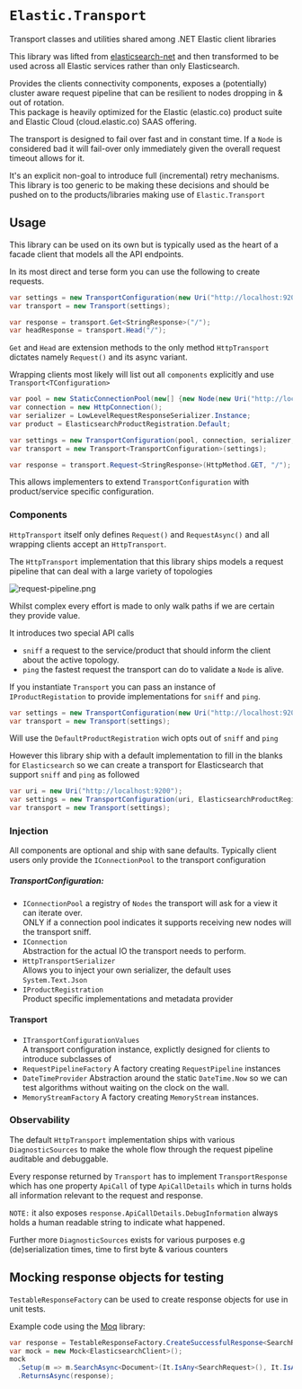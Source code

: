 # `Elastic.Transport`

Transport classes and utilities shared among .NET Elastic client libraries

This library was lifted from [elasticsearch-net](https://github.com/elastic/elasticsearch-net) and then transformed to be used across all Elastic services rather than only Elasticsearch.


Provides the clients connectivity components, exposes a (potentially) cluster aware request pipeline that can be resilient to nodes dropping in & out of rotation.  
This package is heavily optimized for the Elastic (elastic.co) product suite and Elastic Cloud (cloud.elastic.co) SAAS offering. 

The transport is designed to fail over fast and in constant time. 
If a `Node` is considered bad it will fail-over only immediately given the overall request timeout allows for it.

It's an explicit non-goal to introduce full (incremental) retry mechanisms. This library is too generic to be making
these decisions and should be pushed on to the products/libraries making use of `Elastic.Transport`


## Usage

This library can be used on its own but is typically used as the heart of a facade client that models all 
the API endpoints.

In its most direct and terse form you  can use the following to create requests.

```c#
var settings = new TransportConfiguration(new Uri("http://localhost:9200"));
var transport = new Transport(settings);

var response = transport.Get<StringResponse>("/");
var headResponse = transport.Head("/");
```

`Get` and `Head` are extension methods to  the only method `HttpTransport` dictates namely `Request()` and its async variant.

Wrapping clients most likely will list out all `components` explicitly and use `Transport<TConfiguration>`


```c#
var pool = new StaticConnectionPool(new[] {new Node(new Uri("http://localhost:9200"))});
var connection = new HttpConnection();
var serializer = LowLevelRequestResponseSerializer.Instance;
var product = ElasticsearchProductRegistration.Default;

var settings = new TransportConfiguration(pool, connection, serializer, product);
var transport = new Transport<TransportConfiguration>(settings);

var response = transport.Request<StringResponse>(HttpMethod.GET, "/");
```

This allows implementers to extend `TransportConfiguration` with product/service specific configuration.


### Components

`HttpTransport` itself only defines `Request()` and `RequestAsync()` and all wrapping clients accept an `HttpTransport`.

The `HttpTransport` implementation that this library ships models a request pipeline that can deal with a large variety of topologies

![request-pipeline.png](request-pipeline.png)

Whilst complex every effort is made to only walk paths if we are certain they provide value.

It introduces two special API calls 

* `sniff` a request to the service/product that should inform the client about the active topology.
* `ping` the fastest request the transport can do to validate a `Node` is alive.


If you instantiate `Transport` you can pass an instance of `IProductRegistation` to provide implementations
for `sniff` and `ping`.

```c#
var settings = new TransportConfiguration(new Uri("http://localhost:9200"));
var transport = new Transport(settings);
```

Will use the `DefaultProductRegistration` wich opts out of `sniff` and `ping`

However this library ship with a default implementation to fill in the blanks for `Elasticsearch`
so we can create a transport for Elasticsearch that support `sniff` and `ping` as followed

```c#
var uri = new Uri("http://localhost:9200");
var settings = new TransportConfiguration(uri, ElasticsearchProductRegistration.Default);
var transport = new Transport(settings);
```

### Injection

All components are optional and ship with sane defaults. Typically client users only provide
the `IConnectionPool` to the transport configuration

##### TransportConfiguration:

* `IConnectionPool` a registry of `Nodes` the transport will ask for a view it can iterate over.  
ONLY if a connection pool indicates it supports receiving new nodes will the transport sniff.
* `IConnection`  
Abstraction for the actual IO the transport needs to perform. 
* `HttpTransportSerializer`  
Allows you to inject your own serializer, the default uses `System.Text.Json`
* `IProductRegistration`  
Product specific implementations and metadata provider


#### Transport

* `ITransportConfigurationValues`  
A transport configuration instance, explictly designed for clients to introduce subclasses of
* `RequestPipelineFactory`
A factory creating `RequestPipeline` instances
* `DateTimeProvider`
Abstraction around the static `DateTime.Now` so we can test algorithms without waiting on the clock on the wall.
* `MemoryStreamFactory`
A factory creating `MemoryStream` instances.



### Observability

The default `HttpTransport` implementation ships with various `DiagnosticSources` to make the whole 
flow through the request pipeline auditable and debuggable.  

Every response returned by `Transport` has to implement `TransportResponse` which has one property `ApiCall` of 
type `ApiCallDetails` which in turns holds all information relevant to the request and response. 

`NOTE:` it also exposes `response.ApiCallDetails.DebugInformation` always holds a human readable string to indicate 
what happened.

Further more `DiagnosticSources` exists for various purposes e.g (de)serialization times, time to first byte & various counters

## Mocking response objects for testing

`TestableResponseFactory` can be used to create response objects for use in unit tests.

Example code using the [Moq](https://github.com/moq/moq) library:

```cs
var response = TestableResponseFactory.CreateSuccessfulResponse<SearchResponse<Document>>(new(), 200);
var mock = new Mock<ElasticsearchClient>();
mock
  .Setup(m => m.SearchAsync<Document>(It.IsAny<SearchRequest>(), It.IsAny<CancellationToken>()))
  .ReturnsAsync(response);
```





